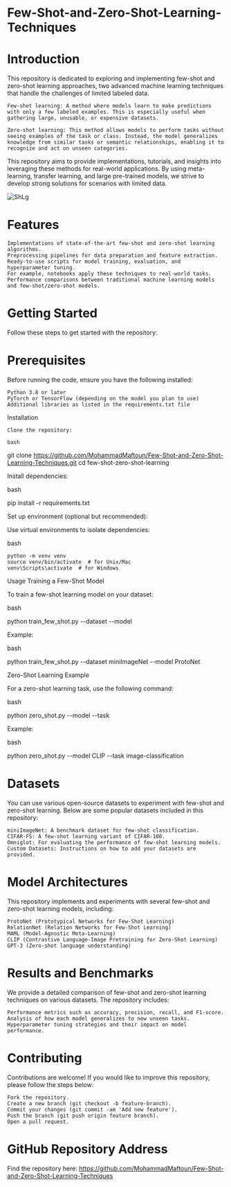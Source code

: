 # Few-Shot-and-Zero-Shot-Learning-Techniques

# Introduction

This repository is dedicated to exploring and implementing few-shot and zero-shot learning approaches, two advanced machine learning techniques that handle the challenges of limited labeled data.

    Few-shot learning: A method where models learn to make predictions with only a few labeled examples. This is especially useful when gathering large, unusable, or expensive datasets.

    Zero-shot learning: This method allows models to perform tasks without seeing examples of the task or class. Instead, the model generalizes knowledge from similar tasks or semantic relationships, enabling it to recognize and act on unseen categories.

This repository aims to provide implementations, tutorials, and insights into leveraging these methods for real-world applications. By using meta-learning, transfer learning, and large pre-trained models, we strive to develop strong solutions for scenarios with limited data.

![ShLg](https://www.searchunify.com/wp-content/uploads/2023/07/zero-shot-vs-few-shot-prompt-engineering-which-one-is-the-best-for-your-business-inner1.jpg)

# Features

    Implementations of state-of-the-art few-shot and zero-shot learning algorithms.
    Preprocessing pipelines for data preparation and feature extraction.
    Ready-to-use scripts for model training, evaluation, and hyperparameter tuning.
    For example, notebooks apply these techniques to real-world tasks.
    Performance comparisons between traditional machine learning models and few-shot/zero-shot models.

# Getting Started

Follow these steps to get started with the repository:

# Prerequisites

Before running the code, ensure you have the following installed:

    Python 3.8 or later
    PyTorch or TensorFlow (depending on the model you plan to use)
    Additional libraries as listed in the requirements.txt file
Installation

    Clone the repository:

    bash

git clone https://github.com/MohammadMaftoun/Few-Shot-and-Zero-Shot-Learning-Techniques.git
cd few-shot-zero-shot-learning

Install dependencies:

bash

pip install -r requirements.txt

Set up environment (optional but recommended):

Use virtual environments to isolate dependencies:

bash

    python -m venv venv
    source venv/bin/activate  # for Unix/Mac
    venv\Scripts\activate  # for Windows

Usage
Training a Few-Shot Model

To train a few-shot learning model on your dataset:

bash

python train_few_shot.py --dataset <your-dataset> --model <model-name>

Example:

bash

python train_few_shot.py --dataset miniImageNet --model ProtoNet

Zero-Shot Learning Example

For a zero-shot learning task, use the following command:

bash

python zero_shot.py --model <model-name> --task <task-name>

Example:

bash

python zero_shot.py --model CLIP --task image-classification

# Datasets

You can use various open-source datasets to experiment with few-shot and zero-shot learning. Below are some popular datasets included in this repository:

    miniImageNet: A benchmark dataset for few-shot classification.
    CIFAR-FS: A few-shot learning variant of CIFAR-100.
    Omniglot: For evaluating the performance of few-shot learning models.
    Custom Datasets: Instructions on how to add your datasets are provided.

# Model Architectures

This repository implements and experiments with several few-shot and zero-shot learning models, including:

    ProtoNet (Prototypical Networks for Few-Shot Learning)
    RelationNet (Relation Networks for Few-Shot Learning)
    MAML (Model-Agnostic Meta-Learning)
    CLIP (Contrastive Language-Image Pretraining for Zero-Shot Learning)
    GPT-3 (Zero-shot language understanding)

# Results and Benchmarks

We provide a detailed comparison of few-shot and zero-shot learning techniques on various datasets. The repository includes:

    Performance metrics such as accuracy, precision, recall, and F1-score.
    Analysis of how each model generalizes to new unseen tasks.
    Hyperparameter tuning strategies and their impact on model performance.

# Contributing

Contributions are welcome! If you would like to improve this repository, please follow the steps below:

    Fork the repository.
    Create a new branch (git checkout -b feature-branch).
    Commit your changes (git commit -am 'Add new feature').
    Push the branch (git push origin feature branch).
    Open a pull request.

# GitHub Repository Address

Find the repository here:
https://github.com/MohammadMaftoun/Few-Shot-and-Zero-Shot-Learning-Techniques
